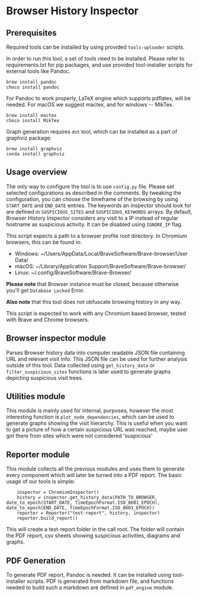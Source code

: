 # Browser History Inspector

## Prerequisites

Required tools can be installed by using provided `tools-uploader` scripts.

In order to run this tool, a set of tools need to be installed. Please refer to requirements.txt for pip packages, and use provided tool-installer scripts for external tools like Pandoc.

```
brew install pandoc
choco install pandoc
```

For Pandoc to work properly, LaTeX engine which supports pdflatex, will be needed. For macOS we suggest mactex, and for windows -- MikTex.

```
brew install mactex
choco install MikTex
```

Graph generation requires `dot` tool, which can be installed as a part of graphviz package:

```
brew install graphviz 
conda install graphviz
```

## Usage overview

The only way to configure the tool is to use `config.py` file. Please set selected configurations as described in the comments. By tweaking the configuration, you can choose the timeframe of the browsing by using `START_DATE` and `END_DATE` entries. The keywords an inspector should look for are defined in `SUSPICIOUS_SITES` and `SUSPICIOUS_KEYWORDS` arrays. By default, Browser History Inspector considers any visit to a IP instead of regular hostname as suspicious activity. It can be disabled using `IGNORE_IP` flag.

This script expects a path to a browser profile root directory. In Chromium browsers, this can be found in: 

- Windows: ~/Users/AppData/Local/BraveSoftware/Brave-browser/User Data/ 
- macOS: ~/Library/Application Support/BraveSoftware/Brave-browser/ 
- Linux: ~/.config/BraveSoftware/Brave-Browser/

**Please note** that Browser instance must be closed, because otherwise you'll get `Database Locked` Error.

**Also note** that this tool does not obfuscate browsing history in any way.

This script is expected to work with any Chromium based browser, tested with Brave and Chrome browsers.

## Browser inspector module 

Parses Browser history data into computer readable JSON file containing URL and relevant visit info. This JSON file can be used for further analysis outside of this tool. Data collected using `get_history_data` or `filter_suspicious_sites` functions is later used to generate graphs depicting suspicious visit trees.

## Utilities module

This module is mainly used for internal, purposes, however the most interesting function is `plot_node_dependencies`, which can be used to generate graphs showing the visit hierarchy. This is useful when you want to get a picture of how a certain suspicious URL was reached, maybe user got there from sites which were not considered 'suspicious'

## Reporter module

This module collects all the previous modules and uses them to generate every component which will later be turned into a PDF report. The basic usage of our tools is simple:

```
    inspector = ChromiumInspector()
    history = inspector.get_history_data(PATH_TO_BROWSER, date_to_epoch(START_DATE, TimeEpochFormat.ISO_8601_EPOCH), date_to_epoch(END_DATE, TimeEpochFormat.ISO_8601_EPOCH))
    reporter = Reporter("test-report", history, inspector)
    reporter.build_report()
```

This will create a test-report folder in the call root. The folder will contain the PDF report, csv sheets showing suspicious activities, diagrams and graphs.

## PDF Generation

To generate PDF report, Pandoc is needed. It can be installed using tool-installer scripts. PDF is generated from markdown file, and functions needed to build such a markdown are defined in `pdf_engine` module.